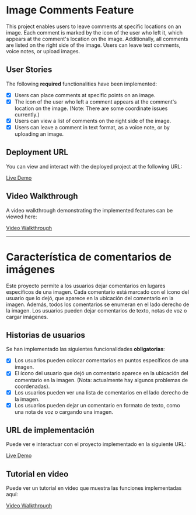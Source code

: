 # Image Comments Feature

This project enables users to leave comments at specific locations on an image. Each comment is marked by the icon of the user who left it, which appears at the comment's location on the image. Additionally, all comments are listed on the right side of the image. Users can leave text comments, voice notes, or upload images.

## User Stories

The following **required** functionalities have been implemented:

- [X] Users can place comments at specific points on an image.
- [X] The icon of the user who left a comment appears at the comment's location on the image. (Note: There are some coordinate issues currently.)
- [X] Users can view a list of comments on the right side of the image.
- [X] Users can leave a comment in text format, as a voice note, or by uploading an image.

## Deployment URL

You can view and interact with the deployed project at the following URL:

[Live Demo](https://superb-yeot-f6eae5.netlify.app/)

## Video Walkthrough

A video walkthrough demonstrating the implemented features can be viewed here:

[Video Walkthrough](https://www.loom.com/share/56082896e4ac4dc181638ef259b9fc4d?sid=49f74349-a435-43b9-b1b3-9a53269ce4bc)


-------------------------
# Característica de comentarios de imágenes

Este proyecto permite a los usuarios dejar comentarios en lugares específicos de una imagen. Cada comentario está marcado con el ícono del usuario que lo dejó, que aparece en la ubicación del comentario en la imagen. Además, todos los comentarios se enumeran en el lado derecho de la imagen. Los usuarios pueden dejar comentarios de texto, notas de voz o cargar imágenes.

## Historias de usuarios

Se han implementado las siguientes funcionalidades **obligatorias**:

- [X] Los usuarios pueden colocar comentarios en puntos específicos de una imagen.
- [X] El ícono del usuario que dejó un comentario aparece en la ubicación del comentario en la imagen. (Nota: actualmente hay algunos problemas de coordenadas).
- [X] Los usuarios pueden ver una lista de comentarios en el lado derecho de la imagen.
- [X] Los usuarios pueden dejar un comentario en formato de texto, como una nota de voz o cargando una imagen.

## URL de implementación

Puede ver e interactuar con el proyecto implementado en la siguiente URL:

[Live Demo](https://superb-yeot-f6eae5.netlify.app/)

## Tutorial en video

Puede ver un tutorial en video que muestra las funciones implementadas aquí:

[Video Walkthrough]([URL-to-your-video.gif](https://www.loom.com/share/56082896e4ac4dc181638ef259b9fc4d?sid=49f74349-a435-43b9-b1b3-9a53269ce4bc))
